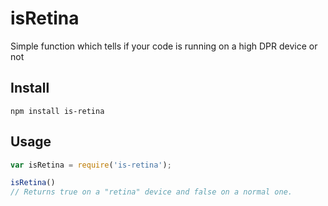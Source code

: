 isRetina
========

Simple function which tells if your code is running on a high DPR device or not

## Install
`npm install is-retina`

## Usage
```javascript
var isRetina = require('is-retina');

isRetina()
// Returns true on a "retina" device and false on a normal one.
```
